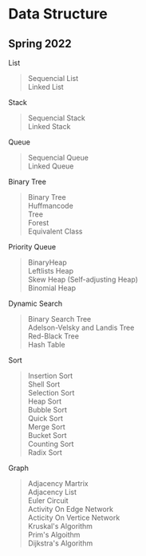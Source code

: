 # Data Structure

## Spring 2022

List
>Sequencial List  
Linked List

Stack
>Sequencial Stack  
Linked Stack

Queue
>Sequencial Queue  
Linked Queue

Binary Tree
>Binary Tree  
Huffmancode  
Tree  
Forest  
Equivalent Class  

Priority Queue
>BinaryHeap  
Leftlists Heap  
Skew Heap (Self-adjusting Heap)  
Binomial Heap

Dynamic Search
>Binary Search Tree  
Adelson-Velsky and Landis Tree  
Red-Black Tree  
Hash Table  

Sort
>Insertion Sort  
Shell Sort  
Selection Sort  
Heap Sort  
Bubble Sort  
Quick Sort  
Merge Sort  
Bucket Sort  
Counting Sort  
Radix Sort  

Graph
>Adjacency Martrix  
Adjacency List  
Euler Circuit  
Activity On Edge Network  
Acticity On Vertice Network  
Kruskal's Algorithm  
Prim's Algoithm  
Dijkstra's Algorithm  
